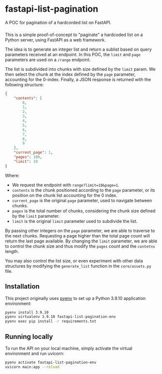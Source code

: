 # fastapi-list-pagination
A POC for pagination of a hardcorded list on FastAPI.

###

This is a simple proof-of-concept to "paginate" a hardcoded list on a Python server, using FastAPI as a web framework.

The idea is to generate an integer list and return a sublist based on query parameters received at an endpoint. In this POC, the `limit` and `page` parameters are used on a `/range` endpoint.

The list is subdivided into chunks with size defined by the `limit` param. We then select the chunk at the index defined by the `page` parameter, accounting for the 0-index.  Finally, a JSON response is returned with the following structure:

```json
{
	"contents": [
		0,
		1,
		2,
		3,
		4,
		5,
		6,
		7,
		8,
		9
	],
	"current_page": 1,
	"pages": 100,
	"limit": 10
}
```

Where:
- We request the endpoint with `range?limit=10&page=1`.
- `contents` is the chunk positioned according to the `page` parameter, or its position on the chunk list accounting for the 0 index.
- `current_page` is the original `page` parameter, used to navigate between chunks.
- `pages` is the total number of chunks, considering the chunk size defined by the `limit` parameter.
- `limit` is the original `limit` parameter used to subdivide the list.

By passing other integers on the `page` parameter, we are able to traverse to the next chunks. Requesting a page higher than the total page count will return the last page available. By changing the `limit` parameter, we are able to control the chunk size and thus modify the `pages` count and the `contetns` length.

You may also control the list size, or even experiment with other data structures by modifying the `generate_list` function in the `core/assets.py` file.

## Installation

This project originally uses [pyenv](https://github.com/pyenv/pyenv) to set up a Python 3.9.10 application environment:

```bash
pyenv install 3.9.10
pyenv virtualenv 3.9.10 fastapi-list-pagination-env
pyenv exec pip install -r requirements.txt 
```

## Running locally

To run the API on your local machine, simply activate the virtual environment and run uvicorn:

```bash
pyenv activate fastapi-list-pagination-env
uvicorn main:app --reload
```
